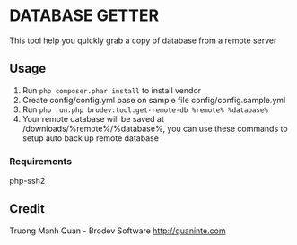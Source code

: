DATABASE GETTER
===============

This tool help you quickly grab a copy of database from a remote server

## Usage
1. Run ``php composer.phar install`` to install vendor
2. Create config/config.yml base on sample file config/config.sample.yml
3. Run ``php run.php brodev:tool:get-remote-db %remote% %database%``
4. Your remote database will be saved at /downloads/%remote%/%database%, you can use these commands to setup auto back up remote database

### Requirements
php-ssh2

## Credit
Truong Manh Quan - Brodev Software
http://quaninte.com